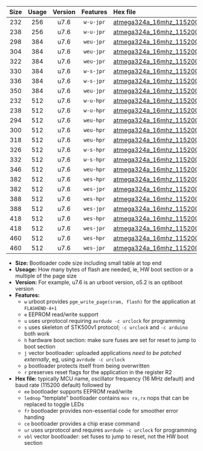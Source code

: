 |Size|Usage|Version|Features|Hex file|
|:-:|:-:|:-:|:-:|:--|
|232|256|u7.6|`w-u-jpr`|[atmega324a_16mhz_115200bps_ur_vbl.hex](https://raw.githubusercontent.com/stefanrueger/urboot/main/atmega324a_16mhz_115200bps_ur_vbl.hex)|
|238|256|u7.6|`w-u-jpr`|[atmega324a_16mhz_115200bps_lednop_ur_vbl.hex](https://raw.githubusercontent.com/stefanrueger/urboot/main/atmega324a_16mhz_115200bps_lednop_ur_vbl.hex)|
|298|384|u7.6|`weu-jpr`|[atmega324a_16mhz_115200bps_ee_ur_vbl.hex](https://raw.githubusercontent.com/stefanrueger/urboot/main/atmega324a_16mhz_115200bps_ee_ur_vbl.hex)|
|304|384|u7.6|`weu-jpr`|[atmega324a_16mhz_115200bps_ee_lednop_ur_vbl.hex](https://raw.githubusercontent.com/stefanrueger/urboot/main/atmega324a_16mhz_115200bps_ee_lednop_ur_vbl.hex)|
|322|384|u7.6|`weu-jpr`|[atmega324a_16mhz_115200bps_ee_lednop_fr_ur_vbl.hex](https://raw.githubusercontent.com/stefanrueger/urboot/main/atmega324a_16mhz_115200bps_ee_lednop_fr_ur_vbl.hex)|
|330|384|u7.6|`w-s-jpr`|[atmega324a_16mhz_115200bps_vbl.hex](https://raw.githubusercontent.com/stefanrueger/urboot/main/atmega324a_16mhz_115200bps_vbl.hex)|
|336|384|u7.6|`w-s-jpr`|[atmega324a_16mhz_115200bps_lednop_vbl.hex](https://raw.githubusercontent.com/stefanrueger/urboot/main/atmega324a_16mhz_115200bps_lednop_vbl.hex)|
|350|384|u7.6|`weu-jpr`|[atmega324a_16mhz_115200bps_ee_lednop_fr_ce_ur_vbl.hex](https://raw.githubusercontent.com/stefanrueger/urboot/main/atmega324a_16mhz_115200bps_ee_lednop_fr_ce_ur_vbl.hex)|
|232|512|u7.6|`w-u-hpr`|[atmega324a_16mhz_115200bps_ur.hex](https://raw.githubusercontent.com/stefanrueger/urboot/main/atmega324a_16mhz_115200bps_ur.hex)|
|238|512|u7.6|`w-u-hpr`|[atmega324a_16mhz_115200bps_lednop_ur.hex](https://raw.githubusercontent.com/stefanrueger/urboot/main/atmega324a_16mhz_115200bps_lednop_ur.hex)|
|294|512|u7.6|`weu-hpr`|[atmega324a_16mhz_115200bps_ee_ur.hex](https://raw.githubusercontent.com/stefanrueger/urboot/main/atmega324a_16mhz_115200bps_ee_ur.hex)|
|300|512|u7.6|`weu-hpr`|[atmega324a_16mhz_115200bps_ee_lednop_ur.hex](https://raw.githubusercontent.com/stefanrueger/urboot/main/atmega324a_16mhz_115200bps_ee_lednop_ur.hex)|
|318|512|u7.6|`weu-hpr`|[atmega324a_16mhz_115200bps_ee_lednop_fr_ur.hex](https://raw.githubusercontent.com/stefanrueger/urboot/main/atmega324a_16mhz_115200bps_ee_lednop_fr_ur.hex)|
|326|512|u7.6|`w-s-hpr`|[atmega324a_16mhz_115200bps.hex](https://raw.githubusercontent.com/stefanrueger/urboot/main/atmega324a_16mhz_115200bps.hex)|
|332|512|u7.6|`w-s-hpr`|[atmega324a_16mhz_115200bps_lednop.hex](https://raw.githubusercontent.com/stefanrueger/urboot/main/atmega324a_16mhz_115200bps_lednop.hex)|
|346|512|u7.6|`weu-hpr`|[atmega324a_16mhz_115200bps_ee_lednop_fr_ce_ur.hex](https://raw.githubusercontent.com/stefanrueger/urboot/main/atmega324a_16mhz_115200bps_ee_lednop_fr_ce_ur.hex)|
|382|512|u7.6|`wes-hpr`|[atmega324a_16mhz_115200bps_ee.hex](https://raw.githubusercontent.com/stefanrueger/urboot/main/atmega324a_16mhz_115200bps_ee.hex)|
|382|512|u7.6|`wes-jpr`|[atmega324a_16mhz_115200bps_ee_vbl.hex](https://raw.githubusercontent.com/stefanrueger/urboot/main/atmega324a_16mhz_115200bps_ee_vbl.hex)|
|388|512|u7.6|`wes-hpr`|[atmega324a_16mhz_115200bps_ee_lednop.hex](https://raw.githubusercontent.com/stefanrueger/urboot/main/atmega324a_16mhz_115200bps_ee_lednop.hex)|
|388|512|u7.6|`wes-jpr`|[atmega324a_16mhz_115200bps_ee_lednop_vbl.hex](https://raw.githubusercontent.com/stefanrueger/urboot/main/atmega324a_16mhz_115200bps_ee_lednop_vbl.hex)|
|418|512|u7.6|`wes-hpr`|[atmega324a_16mhz_115200bps_ee_lednop_fr.hex](https://raw.githubusercontent.com/stefanrueger/urboot/main/atmega324a_16mhz_115200bps_ee_lednop_fr.hex)|
|418|512|u7.6|`wes-jpr`|[atmega324a_16mhz_115200bps_ee_lednop_fr_vbl.hex](https://raw.githubusercontent.com/stefanrueger/urboot/main/atmega324a_16mhz_115200bps_ee_lednop_fr_vbl.hex)|
|460|512|u7.6|`wes-hpr`|[atmega324a_16mhz_115200bps_ee_lednop_fr_ce.hex](https://raw.githubusercontent.com/stefanrueger/urboot/main/atmega324a_16mhz_115200bps_ee_lednop_fr_ce.hex)|
|460|512|u7.6|`wes-jpr`|[atmega324a_16mhz_115200bps_ee_lednop_fr_ce_vbl.hex](https://raw.githubusercontent.com/stefanrueger/urboot/main/atmega324a_16mhz_115200bps_ee_lednop_fr_ce_vbl.hex)|

- **Size:** Bootloader code size including small table at top end
- **Useage:** How many bytes of flash are needed, ie, HW boot section or a multiple of the page size
- **Version:** For example, u7.6 is an urboot version, o5.2 is an optiboot version
- **Features:**
  + `w` urboot provides `pgm_write_page(sram, flash)` for the application at `FLASHEND-4+1`
  + `e` EEPROM read/write support
  + `u` uses urprotocol requiring `avrdude -c urclock` for programming
  + `s` uses skeleton of STK500v1 protocol; `-c urclock` and `-c arduino` both work
  + `h` hardware boot section: make sure fuses are set for reset to jump to boot section
  + `j` vector bootloader: uploaded applications *need to be patched externally*, eg, using `avrdude -c urclock`
  + `p` bootloader protects itself from being overwritten
  + `r` preserves reset flags for the application in the register R2
- **Hex file:** typically MCU name, oscillator frequency (16 MHz default) and baud rate (115200 default) followed by
  + `ee` bootloader supports EEPROM read/write
  + `lednop` "template" bootloader contains `mov rx,rx` nops that can be replaced to toggle LEDs
  + `fr` bootloader provides non-essential code for smoother error handing
  + `ce` bootloader provides a chip erase command
  + `ur` uses urprotocol and requires `avrdude -c urclock` for programming
  + `vbl` vector bootloader: set fuses to jump to reset, not the HW boot section
